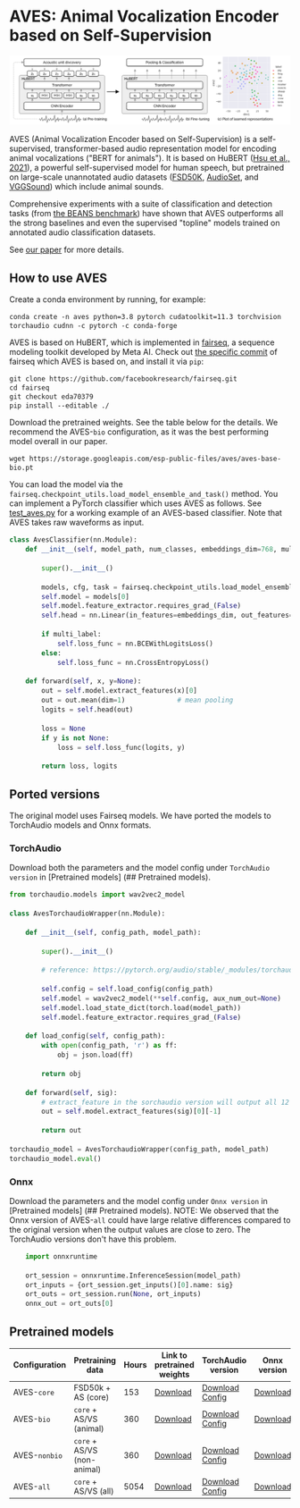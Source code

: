 # AVES: Animal Vocalization Encoder based on Self-Supervision

![](./fig_aves.png)

AVES (Animal Vocalization Encoder based on Self-Supervision) is a self-supervised, transformer-based audio representation model for encoding animal vocalizations ("BERT for animals"). It is based on HuBERT ([Hsu et al., 2021](https://arxiv.org/abs/2106.07447)), a powerful self-supervised model for human speech, but pretrained on large-scale unannotated audio datasets ([FSD50K](https://zenodo.org/record/4060432), [AudioSet](https://research.google.com/audioset/), and [VGGSound](https://www.robots.ox.ac.uk/~vgg/data/vggsound/)) which include animal sounds.

Comprehensive experiments with a suite of classification and detection tasks (from [the BEANS benchmark](https://github.com/earthspecies/beans)) have shown that AVES outperforms all the strong baselines and even the supervised "topline" models trained on annotated audio classification datasets.

See [our paper](https://arxiv.org/abs/2210.14493) for more details.

## How to use AVES

Create a conda environment by running, for example:

```
conda create -n aves python=3.8 pytorch cudatoolkit=11.3 torchvision torchaudio cudnn -c pytorch -c conda-forge
```

AVES is based on HuBERT, which is implemented in [fairseq](https://github.com/facebookresearch/fairseq), a sequence modeling toolkit developed by Meta AI. Check out [the specific commit](https://github.com/facebookresearch/fairseq/commit/eda703798dcfde11c1ee517805c27e8698285d71) of fairseq which AVES is based on, and install it via `pip`:

```
git clone https://github.com/facebookresearch/fairseq.git
cd fairseq
git checkout eda70379
pip install --editable ./
```

Download the pretrained weights. See the table below for the details. We recommend the AVES-`bio` configuration, as it was the best performing model overall in our paper.

```
wget https://storage.googleapis.com/esp-public-files/aves/aves-base-bio.pt
```

You can load the model via the `fairseq.checkpoint_utils.load_model_ensemble_and_task()` method. You can implement a PyTorch classifier which uses AVES as follows. See [test_aves.py](./test_aves.py) for a working example of an AVES-based classifier. Note that AVES takes raw waveforms as input.

```python
class AvesClassifier(nn.Module):
    def __init__(self, model_path, num_classes, embeddings_dim=768, multi_label=False):

        super().__init__()

        models, cfg, task = fairseq.checkpoint_utils.load_model_ensemble_and_task([model_path])
        self.model = models[0]
        self.model.feature_extractor.requires_grad_(False)
        self.head = nn.Linear(in_features=embeddings_dim, out_features=num_classes)

        if multi_label:
            self.loss_func = nn.BCEWithLogitsLoss()
        else:
            self.loss_func = nn.CrossEntropyLoss()

    def forward(self, x, y=None):
        out = self.model.extract_features(x)[0]
        out = out.mean(dim=1)             # mean pooling
        logits = self.head(out)

        loss = None
        if y is not None:
            loss = self.loss_func(logits, y)

        return loss, logits
```


## Ported versions
The original model uses Fairseq models. We have ported the models to TorchAudio models and Onnx formats.

### TorchAudio
Download both the parameters and the model config under `TorchAudio version` in [Pretrained models] (## Pretrained models).

```python
from torchaudio.models import wav2vec2_model

class AvesTorchaudioWrapper(nn.Module):

    def __init__(self, config_path, model_path):

        super().__init__()

        # reference: https://pytorch.org/audio/stable/_modules/torchaudio/models/wav2vec2/utils/import_fairseq.html

        self.config = self.load_config(config_path)
        self.model = wav2vec2_model(**self.config, aux_num_out=None)
        self.model.load_state_dict(torch.load(model_path))
        self.model.feature_extractor.requires_grad_(False)

    def load_config(self, config_path):
        with open(config_path, 'r') as ff:
            obj = json.load(ff)

        return obj

    def forward(self, sig):
        # extract_feature in the sorchaudio version will output all 12 layers' output, -1 to select the final one
        out = self.model.extract_features(sig)[0][-1]

        return out

torchaudio_model = AvesTorchaudioWrapper(config_path, model_path)
torchaudio_model.eval()

```

### Onnx
Download the parameters and the model config under `Onnx version` in [Pretrained models] (## Pretrained models).
NOTE: We observed that the Onnx version of AVES-`all` could have large relative differences compared to the original version when the output values are close to zero. The TorchAudio versions don't have this problem.


```python
    import onnxruntime

    ort_session = onnxruntime.InferenceSession(model_path)
    ort_inputs = {ort_session.get_inputs()[0].name: sig}
    ort_outs = ort_session.run(None, ort_inputs)
    onnx_out = ort_outs[0]
```


## Pretrained models

| Configuration      | Pretraining data            | Hours     | Link to pretrained weights   | TorchAudio version | Onnx version |
| ------------------ | --------------------------- | --------- | ---------------------------- | ------------------ | ------------ |
| AVES-`core`        | FSD50k + AS (core)          | 153       | [Download](https://storage.googleapis.com/esp-public-files/aves/aves-base-core.pt)   | [Download](https://storage.googleapis.com/esp-public-files/ported_aves/aves-base-core.torchaudio.pt) [Config](https://storage.googleapis.com/esp-public-files/ported_aves/aves-base-core.torchaudio.model_config.json) | [Download](https://storage.googleapis.com/esp-public-files/ported_aves/aves-base-core.onnx) |
| AVES-`bio`         | `core` + AS/VS (animal)     | 360       | [Download](https://storage.googleapis.com/esp-public-files/aves/aves-base-bio.pt)    | [Download](https://storage.googleapis.com/esp-public-files/ported_aves/aves-base-bio.torchaudio.pt) [Config](https://storage.googleapis.com/esp-public-files/ported_aves/aves-base-bio.torchaudio.model_config.json) | [Download](https://storage.googleapis.com/esp-public-files/ported_aves/aves-base-bio.onnx) |
| AVES-`nonbio`      | `core` + AS/VS (non-animal) | 360       | [Download](https://storage.googleapis.com/esp-public-files/aves/aves-base-nonbio.pt) | [Download](https://storage.googleapis.com/esp-public-files/ported_aves/aves-base-nonbio.torchaudio.pt) [Config](https://storage.googleapis.com/esp-public-files/ported_aves/aves-base-nonbio.torchaudio.model_config.json) | [Download](https://storage.googleapis.com/esp-public-files/ported_aves/aves-base-nonbio.onnx) |
| AVES-`all`         | `core` + AS/VS (all)        | 5054      | [Download](https://storage.googleapis.com/esp-public-files/aves/aves-base-all.pt)    | [Download](https://storage.googleapis.com/esp-public-files/ported_aves/aves-base-all.torchaudio.pt) [Config](https://storage.googleapis.com/esp-public-files/ported_aves/aves-base-all.torchaudio.model_config.json) | [Download](https://storage.googleapis.com/esp-public-files/ported_aves/aves-base-all.onnx) |
